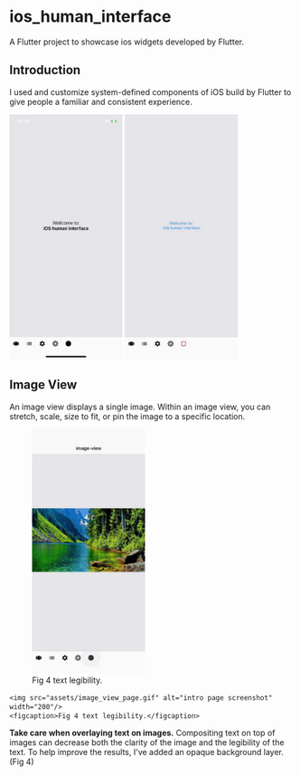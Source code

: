 # ios_human_interface

A Flutter project to showcase ios widgets developed by Flutter.

## Introduction
I used and customize system-defined components of iOS build by Flutter to give people a familiar and consistent experience.
<p float="left">
  <img src="assets/flutter_01.png" alt="intro page screenshot" width="200" />
  <img src="assets/intro_page.gif" alt="intro page screenshot" width="200" />
</p>

## Image View
An image view displays a single image.
Within an image view, you can stretch, scale, size to fit, or pin the image to a specific location.
<p float="left">
     <figure>
      <img src="assets/image_view_legibility.gif" alt="intro page screenshot"   width="200"/>
    <figcaption>Fig 4 text legibility.</figcaption>
</figure>

    <img src="assets/image_view_page.gif" alt="intro page screenshot"  width="200"/>
    <figcaption>Fig 4 text legibility.</figcaption>





</p>
<b>Take care when overlaying text on images.</b> Compositing text on top of images can decrease both the clarity of the image and the legibility of the text. To help improve the results, I've added an opaque background layer. (Fig 4)

 

